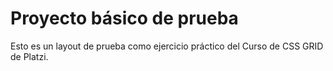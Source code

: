 # Proyecto básico de prueba
Esto es un layout de prueba como ejercicio práctico del Curso de CSS GRID de Platzi.
